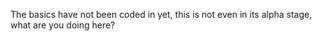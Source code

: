 The basics have not been coded in yet, this is not even in its alpha stage,
what are you doing here?
